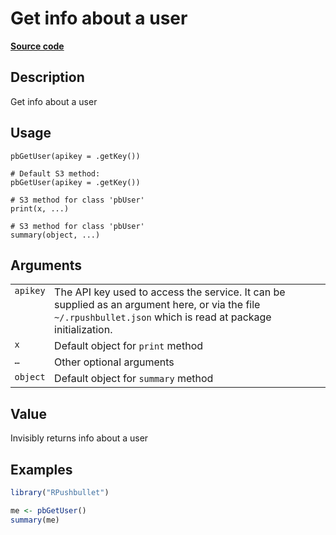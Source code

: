 

# Get info about a user

[**Source code**](https://github.com/eddelbuettel/rpushbullet/tree/master/R/#L)

## Description

Get info about a user

## Usage

<pre><code class='language-R'>pbGetUser(apikey = .getKey())

# Default S3 method:
pbGetUser(apikey = .getKey())

# S3 method for class 'pbUser'
print(x, ...)

# S3 method for class 'pbUser'
summary(object, ...)
</code></pre>

## Arguments

<table role="presentation">
<tr>
<td style="white-space: nowrap; font-family: monospace; vertical-align: top">
<code id="apikey">apikey</code>
</td>
<td>
The API key used to access the service. It can be supplied as an
argument here, or via the file <code>~/.rpushbullet.json</code> which is
read at package initialization.
</td>
</tr>
<tr>
<td style="white-space: nowrap; font-family: monospace; vertical-align: top">
<code id="x">x</code>
</td>
<td>
Default object for <code>print</code> method
</td>
</tr>
<tr>
<td style="white-space: nowrap; font-family: monospace; vertical-align: top">
<code id="...">…</code>
</td>
<td>
Other optional arguments
</td>
</tr>
<tr>
<td style="white-space: nowrap; font-family: monospace; vertical-align: top">
<code id="object">object</code>
</td>
<td>
Default object for <code>summary</code> method
</td>
</tr>
</table>

## Value

Invisibly returns info about a user

## Examples

``` r
library("RPushbullet")

me <- pbGetUser()
summary(me)
```
